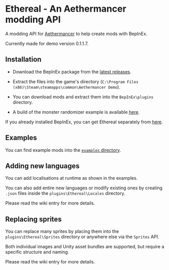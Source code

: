 # Ethereal - An Aethermancer modding API

A modding API for [Aethermancer](https://store.steampowered.com/app/2288470/Aethermancer/) to help create mods with BepInEx.

Currently made for demo version 0.1.1.7.

## Installation

-   Download the BepInEx package from the [latest releases](https://github.com/minavoii/Ethereal/releases/latest/download/BepInEx_Package.zip).

-   Extract the files into the game's directory (`C:\Program Files (x86)\Steam\steamapps\common\Aethermancer Demo`).

-   You can download mods and extract them into the `BepInEx\plugins` directory.

-   A build of the monster randomizer example is available [here](https://github.com/minavoii/Ethereal/releases/latest/download/Randomizer.zip).

If you already installed BepInEx, you can get Ethereal separately from [here](https://github.com/minavoii/Ethereal/releases/latest/download/Ethereal.zip).

## Examples

You can find example mods into the [`examples` directory](https://github.com/minavoii/Ethereal/tree/main/examples).

## Adding new languages

You can add localisations at runtime as shown in the examples.

You can also add entire new languages or modify existing ones by creating `.json` files inside the `plugins\Ethereal\Locales` directory.

Please read the wiki entry for more details.

## Replacing sprites

You can replace many sprites by placing them into the `plugins\Ethereal\Sprites` directory or anywhere else via the `Sprites` API.

Both individual images and Unity asset bundles are supported, but require a specific structure and naming.

Please read the wiki entry for more details.
